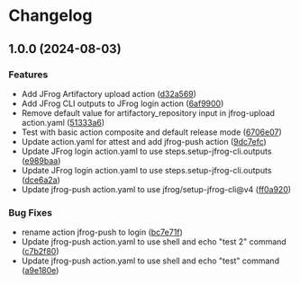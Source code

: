 # Changelog

## 1.0.0 (2024-08-03)


### Features

* Add JFrog Artifactory upload action ([d32a569](https://github.com/LedgerHQ/actions-security/commit/d32a569eceebc209917b8f9a86fb7cb1003364d3))
* Add JFrog CLI outputs to JFrog login action ([6af9900](https://github.com/LedgerHQ/actions-security/commit/6af9900713ee2997cf796588cb4f4b3d83a14298))
* Remove default value for artifactory_repository input in jfrog-upload action.yaml ([51333a6](https://github.com/LedgerHQ/actions-security/commit/51333a6e730bd4c0a603bb1eea57f7a47eaff3b6))
* Test with basic action composite and default release mode ([6706e07](https://github.com/LedgerHQ/actions-security/commit/6706e07ee68b2b67399535428956f8b3742e82ee))
* Update action.yaml for attest and add jfrog-push action ([9dc7efc](https://github.com/LedgerHQ/actions-security/commit/9dc7efc5a7ffc9d15eb9e6b6baa85194814c8946))
* Update JFrog login action.yaml to use steps.setup-jfrog-cli.outputs ([e989baa](https://github.com/LedgerHQ/actions-security/commit/e989baacbedc3ee0fe8f10d3e533b53c222cca82))
* Update JFrog login action.yaml to use steps.setup-jfrog-cli.outputs ([dce6a2a](https://github.com/LedgerHQ/actions-security/commit/dce6a2a082a51f12706500121d86ad2be144d18d))
* Update jfrog-push action.yaml to use jfrog/setup-jfrog-cli@v4 ([ff0a920](https://github.com/LedgerHQ/actions-security/commit/ff0a9205861cc62ac8fdeb6873a98f6f06b9d3cc))


### Bug Fixes

* rename action jfrog-push to login ([bc7e71f](https://github.com/LedgerHQ/actions-security/commit/bc7e71ffb44f77b71f74d964fa6498f381550856))
* Update jfrog-push action.yaml to use shell and echo "test 2" command ([c7b2f80](https://github.com/LedgerHQ/actions-security/commit/c7b2f80a483de5398b6a1ca0b0257add16d9328e))
* Update jfrog-push action.yaml to use shell and echo "test" command ([a9e180e](https://github.com/LedgerHQ/actions-security/commit/a9e180eea7ec923b01147a8c4d16de755782ecc7))
